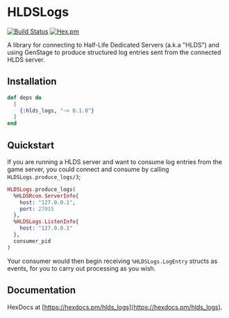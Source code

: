 # HLDSLogs

  [![Build Status](https://travis-ci.org/JonnyPower/hlds_logs.svg?branch=master)](https://travis-ci.org/JonnyPower/hlds_logs)
  [![Hex.pm](https://img.shields.io/hexpm/v/hlds_logs.svg)](https://hex.pm/packages/hlds_logs)

  A library for connecting to Half-Life Dedicated Servers (a.k.a "HLDS") and using GenStage to produce structured
  log entries sent from the connected HLDS server.

## Installation

```elixir
def deps do
  [
    {:hlds_logs, "~> 0.1.0"}
  ]
end
```

## Quickstart

If you are running a HLDS server and want to consume log entries from the game server, you could connect and consume by 
calling `HLDSLogs.produce_logs/3`;

```elixir
HLDSLogs.produce_logs(
  %HLDSRcon.ServerInfo{
    host: "127.0.0.1",
    port: 27015
  },
  %HLDSLogs.ListenInfo{
    host: "127.0.0.1"
  },
  consumer_pid
)
```

Your consumer would then begin receiving `%HLDSLogs.LogEntry` structs as events, for you to carry out processing as you wish.

## Documentation

HexDocs at [https://hexdocs.pm/hlds_logs](https://hexdocs.pm/hlds_logs).